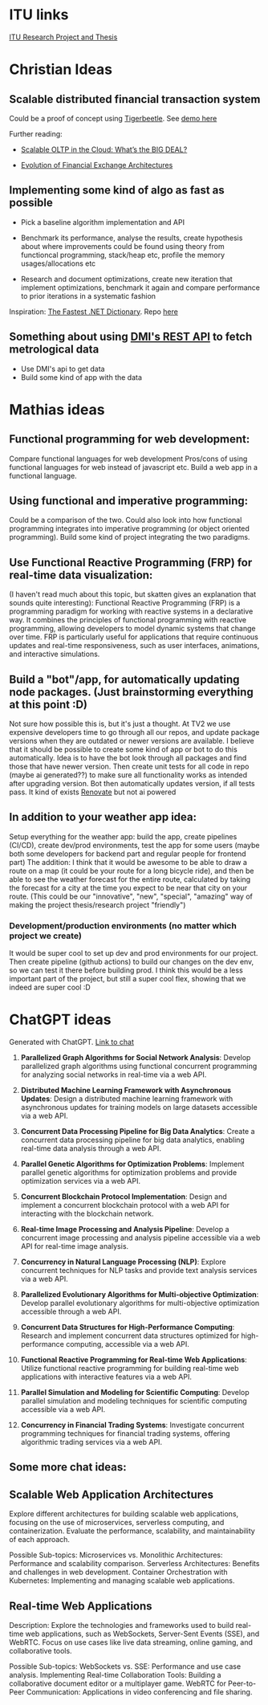 # ITU links

[ITU Research Project and Thesis](https://wiki.itu.dk/computerscience/index.php/Research_Project_and_Thesis)

# Christian Ideas

## Scalable distributed financial transaction system

Could be a proof of concept using [Tigerbeetle](https://tigerbeetle.com). See [demo here](https://www.youtube.com/watch?v=sC1B3d9C_sI)

Further reading: 

- [Scalable OLTP in the Cloud: What’s the BIG DEAL?](https://www.cidrdb.org/cidr2024/papers/p63-helland.pdf)

- [Evolution of Financial Exchange Architectures](https://www.infoq.com/presentations/financial-exchange-architecture/)

## Implementing some kind of algo as fast as possible

- Pick a baseline algorithm implementation and API

- Benchmark its performance, analyse the results, create hypothesis about where improvements could be found using theory from functioncal programming, stack/heap etc, profile the memory usages/allocations etc

- Research and document optimizations, create new iteration that implement optimizations, benchmark it again and compare performance to prior iterations in a systematic fashion

Inspiration: [The Fastest .NET Dictionary](https://youtu.be/le_1yMroz80?si=hdavMNVBmI8q2OwW). Repo [here](https://github.com/matthewcrews/FastDictionaryTest)

## Something about using [DMI's REST API](https://opendatadocs.dmi.govcloud.dk/en/Basics) to fetch metrological data

- Use DMI's api to get data
- Build some kind of app with the data

# Mathias ideas

## Functional programming for web development:

Compare functional languages for web development
Pros/cons of using functional languages for web instead of javascript etc.
Build a web app in a functional language. 

## Using functional and imperative programming:

Could be a comparison of the two.
Could also look into how functional programming integrates into imperative programming (or object oriented programming).
Build some kind of project integrating the two paradigms. 

## Use Functional Reactive Programming (FRP) for real-time data visualization:

(I haven't read much about this topic, but skatten gives an explanation that sounds quite interesting):
Functional Reactive Programming (FRP) is a programming paradigm for working with reactive systems in a declarative way. 
It combines the principles of functional programming with reactive programming, allowing developers to model dynamic systems that change over time. 
FRP is particularly useful for applications that require continuous updates and real-time responsiveness, such as user interfaces, animations, and interactive simulations.

## Build a "bot"/app, for automatically updating node packages. (Just brainstorming everything at this point :D) 

Not sure how possible this is, but it's just a thought. 
At TV2 we use expensive developers time to go through all our repos, and update package versions when they are outdated or newer versions are available.
I believe that it should be possible to create some kind of app or bot to do this automatically.
Idea is to have the bot look through all packages and find those that have newer version. Then create unit tests for all code in repo (maybe ai generated??) to make sure all functionality works as intended after upgrading version. Bot then automatically updates version, if all tests pass. 
It kind of exists [Renovate](https://docs.renovatebot.com/reading-list) but not ai powered

## In addition to your weather app idea:
Setup everything for the weather app: build the app, create pipelines (CI/CD), create dev/prod environments, test the app for some users (maybe both some developers for backend part and regular people for frontend part)
The addition: I think that it would be awesome to be able to draw a route on a map (it could be your route for a long bicycle ride), and then be able to see the weather forecast for the entire route, calculated by taking the forecast for a city at the time you expect to be near that city on your route. (This could be our "innovative", "new", "special", "amazing" way of making the project thesis/research project "friendly")

### Development/production environments (no matter which project we create)

It would be super cool to set up dev and prod environments for our project. 
Then create pipeline (github actions) to build our changes on the dev env, so we can test it there before building prod. 
I think this would be a less important part of the project, but still a super cool flex, showing that we indeed are super cool :D


# ChatGPT ideas

Generated with ChatGPT. [Link to chat](https://chatgpt.com/share/0b4c8d35-bb0e-4851-81d1-3fedabc3d337)

1. **Parallelized Graph Algorithms for Social Network Analysis**: Develop parallelized graph algorithms using functional concurrent programming for analyzing social networks in real-time via a web API.

2. **Distributed Machine Learning Framework with Asynchronous Updates**: Design a distributed machine learning framework with asynchronous updates for training models on large datasets accessible via a web API.

3. **Concurrent Data Processing Pipeline for Big Data Analytics**: Create a concurrent data processing pipeline for big data analytics, enabling real-time data analysis through a web API.

4. **Parallel Genetic Algorithms for Optimization Problems**: Implement parallel genetic algorithms for optimization problems and provide optimization services via a web API.

5. **Concurrent Blockchain Protocol Implementation**: Design and implement a concurrent blockchain protocol with a web API for interacting with the blockchain network.

6. **Real-time Image Processing and Analysis Pipeline**: Develop a concurrent image processing and analysis pipeline accessible via a web API for real-time image analysis.

7. **Concurrency in Natural Language Processing (NLP)**: Explore concurrent techniques for NLP tasks and provide text analysis services via a web API.

8. **Parallelized Evolutionary Algorithms for Multi-objective Optimization**: Develop parallel evolutionary algorithms for multi-objective optimization accessible through a web API.

9. **Concurrent Data Structures for High-Performance Computing**: Research and implement concurrent data structures optimized for high-performance computing, accessible via a web API.

10. **Functional Reactive Programming for Real-time Web Applications**: Utilize functional reactive programming for building real-time web applications with interactive features via a web API.

11. **Parallel Simulation and Modeling for Scientific Computing**: Develop parallel simulation and modeling techniques for scientific computing accessible via a web API.

12. **Concurrency in Financial Trading Systems**: Investigate concurrent programming techniques for financial trading systems, offering algorithmic trading services via a web API.

## Some more chat ideas:
## Scalable Web Application Architectures
Explore different architectures for building scalable web applications, focusing on the use of microservices, serverless computing, and containerization. Evaluate the performance, scalability, and maintainability of each approach.

Possible Sub-topics:
Microservices vs. Monolithic Architectures: Performance and scalability comparison.
Serverless Architectures: Benefits and challenges in web development.
Container Orchestration with Kubernetes: Implementing and managing scalable web applications.

## Real-time Web Applications
Description:
Explore the technologies and frameworks used to build real-time web applications, such as WebSockets, Server-Sent Events (SSE), and WebRTC. Focus on use cases like live data streaming, online gaming, and collaborative tools.

Possible Sub-topics:
WebSockets vs. SSE: Performance and use case analysis.
Implementing Real-time Collaboration Tools: Building a collaborative document editor or a multiplayer game.
WebRTC for Peer-to-Peer Communication: Applications in video conferencing and file sharing.
